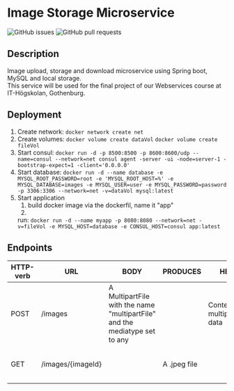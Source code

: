          
# Image Storage Microservice

![GitHub issues](https://img.shields.io/github/issues-raw/patlenlix/image-storage)
![GitHub pull requests](https://img.shields.io/github/issues-pr/patlenlix/image-storage)

## Description

Image upload, storage and download microservice using Spring boot, MySQL and local storage. <br/>
This service will be used for the final project of our Webservices course at IT-Högskolan, Gothenburg.

## Deployment

1. Create network:
   `docker network create net`
2. Create volumes:
   `docker volume create dataVol`
   `docker volume create fileVol`
3. Start consul:
   `docker run -d -p 8500:8500 -p 8600:8600/udp --name=consul --network=net consul agent -server -ui -node=server-1 -bootstrap-expect=1 -client='0.0.0.0'
   `
4. Start database:
   `docker run -d --name database -e MYSQL_ROOT_PASSWORD=root -e 'MYSQL_ROOT_HOST=%' -e MYSQL_DATABASE=images -e MYSQL_USER=user -e MYSQL_PASSWORD=password -p 3306:3306 --network=net -v=dataVol mysql:latest
   `
5. Start application
   1. build docker image via the dockerfil, name it "app"
   2.
   run: `docker run -d --name myapp -p 8080:8080 --network=net -v=fileVol -e MYSQL_HOST=database -e CONSUL_HOST=consul app:latest`

## Endpoints

| HTTP-verb | URL               | BODY                                                                      | PRODUCES     | HEADER                             | Info                                   |
|-----------|-------------------|---------------------------------------------------------------------------|--------------|------------------------------------|----------------------------------------|
| POST      | /images           | A MultipartFile with the name "multipartFile" and the mediatype set to any |              | Content-Type: multipart/form-data  | Uploads an image                       |
| GET       | /images/{imageId} |                                                                           | A .jpeg file |                                    | Downloads an image with id = {imageId} |
